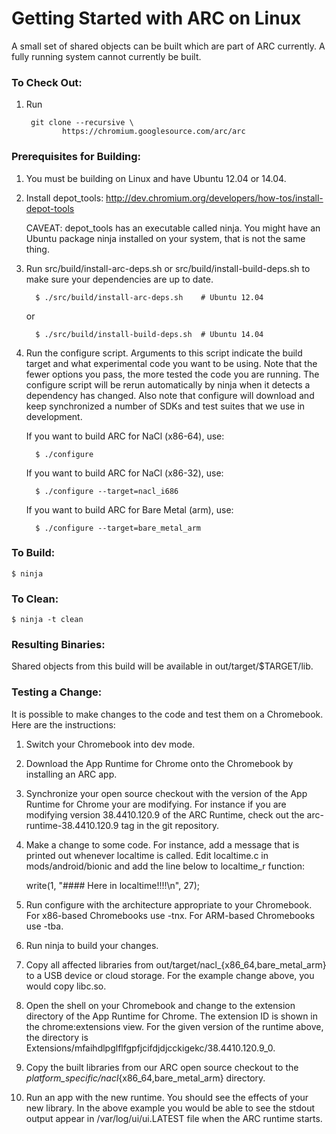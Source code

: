 Getting Started with ARC on Linux
=================================

A small set of shared objects can be built which are part of ARC currently.
A fully running system cannot currently be built.

### To Check Out:

1. Run

        git clone --recursive \
               https://chromium.googlesource.com/arc/arc


### Prerequisites for Building:

1. You must be building on Linux and have Ubuntu 12.04 or 14.04.

2. Install depot_tools:
      <http://dev.chromium.org/developers/how-tos/install-depot-tools>

    CAVEAT: depot_tools has an executable called ninja.  You might have an
    Ubuntu package ninja installed on your system, that is not the same thing.

3. Run src/build/install-arc-deps.sh or src/build/install-build-deps.sh to
   make sure your dependencies are up to date.

         $ ./src/build/install-arc-deps.sh    # Ubuntu 12.04

    or

         $ ./src/build/install-build-deps.sh  # Ubuntu 14.04

4. Run the configure script.  Arguments to this script indicate the build
   target and what experimental code you want to be using.  Note that the fewer
   options you pass, the more tested the code you are running.  The configure
   script will be rerun automatically by ninja when it detects a dependency has
   changed.  Also note that configure will download and keep synchronized a
   number of SDKs and test suites that we use in development.

    If you want to build ARC for NaCl (x86-64), use:

         $ ./configure

    If you want to build ARC for NaCl (x86-32), use:

         $ ./configure --target=nacl_i686

    If you want to build ARC for Bare Metal (arm), use:

         $ ./configure --target=bare_metal_arm

### To Build:

    $ ninja


### To Clean:

    $ ninja -t clean


### Resulting Binaries:

Shared objects from this build will be available in out/target/$TARGET/lib.


### Testing a Change:

It is possible to make changes to the code and test them on a Chromebook.
Here are the instructions:

1. Switch your Chromebook into dev mode.
2. Download the App Runtime for Chrome onto the Chromebook by installing an
   ARC app.
3. Synchronize your open source checkout with the version of the App Runtime
   for Chrome your are modifying.  For instance if you are modifying version
   38.4410.120.9 of the ARC Runtime, check out the arc-runtime-38.4410.120.9
   tag in the git repository.
4. Make a change to some code.  For instance, add a message that is printed
   out whenever localtime is called.  Edit localtime.c in mods/android/bionic
   and add the line below to localtime_r function:

     write(1, "#### Here in localtime!!!!\n", 27);

5. Run configure with the architecture appropriate to your Chromebook.  For
   x86-based Chromebooks use -tnx.  For ARM-based Chromebooks use -tba.
6. Run ninja to build your changes.
7. Copy all affected libraries from out/target/nacl_{x86_64,bare_metal_arm}
   to a USB device or cloud storage.  For the example change above, you would
   copy libc.so.
8. Open the shell on your Chromebook and change to the extension directory
   of the App Runtime for Chrome.  The extension ID is shown in the
   chrome:extensions view.  For the given version of the runtime above, the
   directory is Extensions/mfaihdlpglflfgpfjcifdjdjcckigekc/38.4410.120.9_0.
9. Copy the built libraries from our ARC open source checkout to the
   _platform_specific/nacl_{x86_64,bare_metal_arm} directory.
10. Run an app with the new runtime.  You should see the effects of your
    new library.  In the above example you would be able to see the stdout
    output appear in /var/log/ui/ui.LATEST file when the ARC runtime starts.
